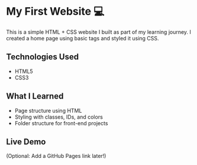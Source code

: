 # My First Website 💻

This is a simple HTML + CSS website I built as part of my learning journey.
I created a home page using basic tags and styled it using CSS.

## Technologies Used
- HTML5
- CSS3

## What I Learned
- Page structure using HTML
- Styling with classes, IDs, and colors
- Folder structure for front-end projects

## Live Demo
(Optional: Add a GitHub Pages link later!)
